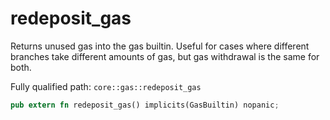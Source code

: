 # redeposit_gas

Returns unused gas into the gas builtin.  Useful for cases where different branches take different amounts of gas, but gas withdrawal is the same for both.

Fully qualified path: `core::gas::redeposit_gas`

```rust
pub extern fn redeposit_gas() implicits(GasBuiltin) nopanic;
```

